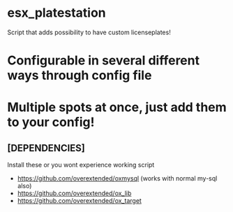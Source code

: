 # esx_platestation
Script that adds possibility to have custom licenseplates!

# Configurable in several different ways through config file

# Multiple spots at once, just add them to your config!

## [DEPENDENCIES]
Install these or you wont experience working script

- https://github.com/overextended/oxmysql (works with normal my-sql also)
- https://github.com/overextended/ox_lib
- https://github.com/overextended/ox_target

  
